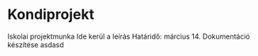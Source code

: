# Kondiprojekt
 Iskolai projektmunka
Ide kerül a leírás
Határidő: március 14.
Dokumentáció készítése
asdasd